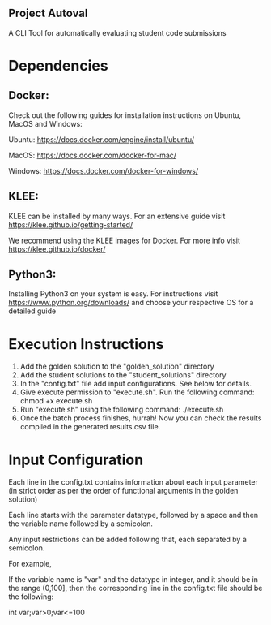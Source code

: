 ## Project Autoval
A CLI Tool for automatically evaluating student code submissions

# Dependencies

## Docker:

Check out the following guides for installation instructions on Ubuntu, MacOS and Windows:

Ubuntu: https://docs.docker.com/engine/install/ubuntu/

MacOS: https://docs.docker.com/docker-for-mac/

Windows: https://docs.docker.com/docker-for-windows/


## KLEE:

KLEE can be installed by many ways. For an extensive guide visit https://klee.github.io/getting-started/

We recommend using the KLEE images for Docker. For more info visit https://klee.github.io/docker/


## Python3:

Installing Python3 on your system is easy. For instructions visit https://www.python.org/downloads/ and choose your respective OS for a detailed guide


# Execution Instructions

1. Add the golden solution to the "golden_solution" directory
2. Add the student solutions to the "student_solutions" directory
3. In the "config.txt" file add input configurations. See below for details.
4. Give execute permission to "execute.sh". Run the following command: chmod +x execute.sh
5. Run "execute.sh" using the following command: ./execute.sh
6. Once the batch process finishes, hurrah! Now you can check the results compiled in the generated results.csv file.


# Input Configuration

Each line in the config.txt contains information about each input parameter (in strict order as per the order of functional arguments in the golden solution)

Each line starts with the parameter datatype, followed by a space and then the variable name followed by a semicolon.

Any input restrictions can be added following that, each separated by a semicolon.

For example,

If the variable name is "var" and the datatype in integer, and it should be in the range (0,100], then the corresponding line in the config.txt file should be the following:

int var;var>0;var<=100
